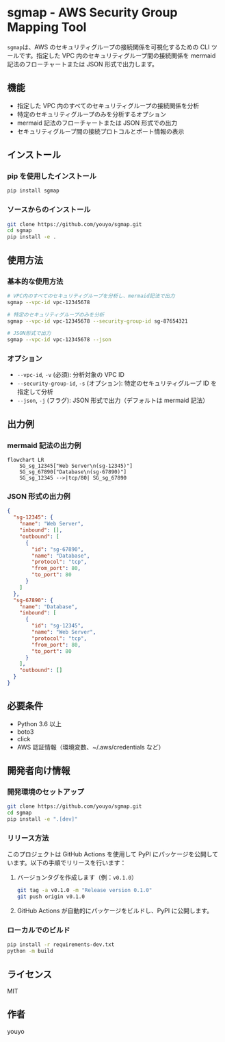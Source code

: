 # sgmap - AWS Security Group Mapping Tool

`sgmap`は、AWS のセキュリティグループの接続関係を可視化するための CLI ツールです。指定した VPC 内のセキュリティグループ間の接続関係を mermaid 記法のフローチャートまたは JSON 形式で出力します。

## 機能

- 指定した VPC 内のすべてのセキュリティグループの接続関係を分析
- 特定のセキュリティグループのみを分析するオプション
- mermaid 記法のフローチャートまたは JSON 形式での出力
- セキュリティグループ間の接続プロトコルとポート情報の表示

## インストール

### pip を使用したインストール

```bash
pip install sgmap
```

### ソースからのインストール

```bash
git clone https://github.com/youyo/sgmap.git
cd sgmap
pip install -e .
```

## 使用方法

### 基本的な使用方法

```bash
# VPC内のすべてのセキュリティグループを分析し、mermaid記法で出力
sgmap --vpc-id vpc-12345678

# 特定のセキュリティグループのみを分析
sgmap --vpc-id vpc-12345678 --security-group-id sg-87654321

# JSON形式で出力
sgmap --vpc-id vpc-12345678 --json
```

### オプション

- `--vpc-id`, `-v` (必須): 分析対象の VPC ID
- `--security-group-id`, `-s` (オプション): 特定のセキュリティグループ ID を指定して分析
- `--json`, `-j` (フラグ): JSON 形式で出力（デフォルトは mermaid 記法）

## 出力例

### mermaid 記法の出力例

```mermaid
flowchart LR
    SG_sg_12345["Web Server\n(sg-12345)"]
    SG_sg_67890["Database\n(sg-67890)"]
    SG_sg_12345 -->|tcp/80| SG_sg_67890
```

### JSON 形式の出力例

```json
{
  "sg-12345": {
    "name": "Web Server",
    "inbound": [],
    "outbound": [
      {
        "id": "sg-67890",
        "name": "Database",
        "protocol": "tcp",
        "from_port": 80,
        "to_port": 80
      }
    ]
  },
  "sg-67890": {
    "name": "Database",
    "inbound": [
      {
        "id": "sg-12345",
        "name": "Web Server",
        "protocol": "tcp",
        "from_port": 80,
        "to_port": 80
      }
    ],
    "outbound": []
  }
}
```

## 必要条件

- Python 3.6 以上
- boto3
- click
- AWS 認証情報（環境変数、~/.aws/credentials など）

## 開発者向け情報

### 開発環境のセットアップ

```bash
git clone https://github.com/youyo/sgmap.git
cd sgmap
pip install -e ".[dev]"
```

### リリース方法

このプロジェクトは GitHub Actions を使用して PyPI にパッケージを公開しています。以下の手順でリリースを行います：

1. バージョンタグを作成します（例：`v0.1.0`）

   ```bash
   git tag -a v0.1.0 -m "Release version 0.1.0"
   git push origin v0.1.0
   ```

2. GitHub Actions が自動的にパッケージをビルドし、PyPI に公開します。

### ローカルでのビルド

```bash
pip install -r requirements-dev.txt
python -m build
```

## ライセンス

MIT

## 作者

youyo
